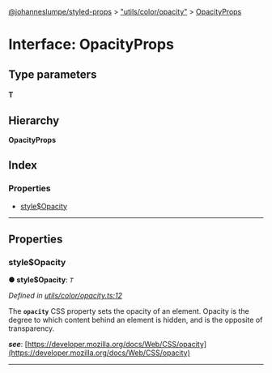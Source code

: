 [@johanneslumpe/styled-props](../README.md) > ["utils/color/opacity"](../modules/_utils_color_opacity_.md) > [OpacityProps](../interfaces/_utils_color_opacity_.opacityprops.md)

# Interface: OpacityProps

## Type parameters
#### T 
## Hierarchy

**OpacityProps**

## Index

### Properties

* [style$Opacity](_utils_color_opacity_.opacityprops.md#style_opacity)

---

## Properties

<a id="style_opacity"></a>

###  style$Opacity

**● style$Opacity**: *`T`*

*Defined in [utils/color/opacity.ts:12](https://github.com/johanneslumpe/styled-props/blob/8e709f1/src/utils/color/opacity.ts#L12)*

The **`opacity`** CSS property sets the opacity of an element. Opacity is the degree to which content behind an element is hidden, and is the opposite of transparency.

*__see__*: [https://developer.mozilla.org/docs/Web/CSS/opacity](https://developer.mozilla.org/docs/Web/CSS/opacity)

___

